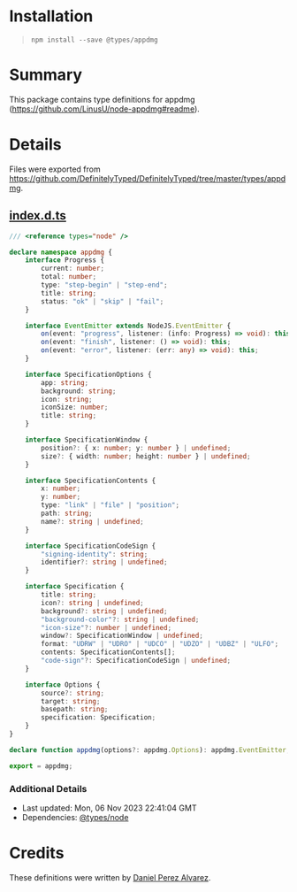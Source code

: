 # Installation
> `npm install --save @types/appdmg`

# Summary
This package contains type definitions for appdmg (https://github.com/LinusU/node-appdmg#readme).

# Details
Files were exported from https://github.com/DefinitelyTyped/DefinitelyTyped/tree/master/types/appdmg.
## [index.d.ts](https://github.com/DefinitelyTyped/DefinitelyTyped/tree/master/types/appdmg/index.d.ts)
````ts
/// <reference types="node" />

declare namespace appdmg {
    interface Progress {
        current: number;
        total: number;
        type: "step-begin" | "step-end";
        title: string;
        status: "ok" | "skip" | "fail";
    }

    interface EventEmitter extends NodeJS.EventEmitter {
        on(event: "progress", listener: (info: Progress) => void): this;
        on(event: "finish", listener: () => void): this;
        on(event: "error", listener: (err: any) => void): this;
    }

    interface SpecificationOptions {
        app: string;
        background: string;
        icon: string;
        iconSize: number;
        title: string;
    }

    interface SpecificationWindow {
        position?: { x: number; y: number } | undefined;
        size?: { width: number; height: number } | undefined;
    }

    interface SpecificationContents {
        x: number;
        y: number;
        type: "link" | "file" | "position";
        path: string;
        name?: string | undefined;
    }

    interface SpecificationCodeSign {
        "signing-identity": string;
        identifier?: string | undefined;
    }

    interface Specification {
        title: string;
        icon?: string | undefined;
        background?: string | undefined;
        "background-color"?: string | undefined;
        "icon-size"?: number | undefined;
        window?: SpecificationWindow | undefined;
        format: "UDRW" | "UDRO" | "UDCO" | "UDZO" | "UDBZ" | "ULFO";
        contents: SpecificationContents[];
        "code-sign"?: SpecificationCodeSign | undefined;
    }

    interface Options {
        source?: string;
        target: string;
        basepath: string;
        specification: Specification;
    }
}

declare function appdmg(options?: appdmg.Options): appdmg.EventEmitter;

export = appdmg;

````

### Additional Details
 * Last updated: Mon, 06 Nov 2023 22:41:04 GMT
 * Dependencies: [@types/node](https://npmjs.com/package/@types/node)

# Credits
These definitions were written by [Daniel Perez Alvarez](https://github.com/unindented).
